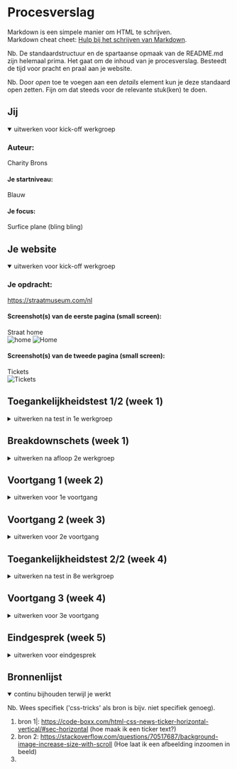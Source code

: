 # Procesverslag
Markdown is een simpele manier om HTML te schrijven.  
Markdown cheat cheet: [Hulp bij het schrijven van Markdown](https://github.com/adam-p/markdown-here/wiki/Markdown-Cheatsheet).

Nb. De standaardstructuur en de spartaanse opmaak van de README.md zijn helemaal prima. Het gaat om de inhoud van je procesverslag. Besteedt de tijd voor pracht en praal aan je website.

Nb. Door *open* toe te voegen aan een *details* element kun je deze standaard open zetten. Fijn om dat steeds voor de relevante stuk(ken) te doen.





## Jij

<details open>
  <summary>uitwerken voor kick-off werkgroep</summary>

  ### Auteur:
  Charity Brons

  #### Je startniveau:
  Blauw
  #### Je focus:
  Surfice plane (bling bling)
 
</details>





## Je website

<details open>
  <summary>uitwerken voor kick-off werkgroep</summary>

  ### Je opdracht:
  https://straatmuseum.com/nl 

  #### Screenshot(s) van de eerste pagina (small screen): 
  Straat home   
  ![home](https://github.com/readme-images/straatmuseum.com_nl.png)
  <img src="" width="375px" alt="Home">

  #### Screenshot(s) van de tweede pagina (small screen):
  Tickets  
  <img src="tickets.straatmuseum.com_nl_tickets(iPhone 12 Pro).png" width="375px" alt="Tickets">
 
</details>



## Toegankelijkheidstest 1/2 (week 1)

<details>
  <summary>uitwerken na test in 1e werkgroep</summary>

  ### Bevindingen
  Lijst met je bevindingen die in de test naar voren kwamen:

  #### Screenreader
  - Door de tekst scrollen is goed te doen
  - Wanneer je een button in wil drukken klikt hij automatisch naar ene header
  - Kleine icoontjes zijn moeilijk om aan te klikken
  - De scroll bar werkt heel slecht. het is niet makkelijk klikbaar en de pagina verschuift automatisch weer terug naar boven als je de bar loslaat
  - De scroll bar is niet makkelijk in gebruik om rustig dor te scrollen


  #### Muis en Toetsenbord 
  - Tekst wordt eerst volledig omringd met selectie en daarna de binnenste rand, hierdoor ga je 2 keer langs 1 woord of button
  - Wit regels worden geselecteerd
  - Wanneer je je hamburg menu opent kan je de headers niet selecteren
  - Wanneer je tickets wilt halen kan je niet makkelijk terug naar het home scherm


  #### Motoriek (shocks, elastiekjes)
  - knop combinaties zijn zo goed als niet te doen, wanneer je 1 of meer vingers mist.
  - Je kan niet snel teksten typen is


  #### Visueel (brillen, contrast, kleurenblind, dark/light). 
  Bevindingen bril - perpheral field loss

  - moeilijke focus leggen
  - wazige tekst
  - Grote letters helpen

<img src="IMG_1553.HEIC" width="375px" alt="Mats">
</details>



## Breakdownschets (week 1)

<details>
  <summary>uitwerken na afloop 2e werkgroep</summary>

  ### de hele pagina: 
  <img src="" width="375px" alt="breakdown van de hele pagina">

  ### dynamisch deel (bijv menu): 
  <img src="" width="375px" alt="breakdown van een dynamisch deel">

  ### wellicht nog een dynamisch deel (bijv filter): 
  <img src="" width="375px" alt="breakdown van nog een dynamisch deel">

</details>





## Voortgang 1 (week 2)

<details>
  <summary>uitwerken voor 1e voortgang</summary>

  ### Stand van zaken
  Het schrijven van de html code is goed te doen. Ik heb daarentegen vele moeite met het toevoegen van de css. Ik merk dat ik flexbox niet goed
  onder controle heb en er meer aandacht aan moet besteden. Ik moet me meer gaan focussen op het maken van de oefenopdrachten i.p.v. de opdracht. 

  ### Agenda voor meeting
  samen met je groepje opstellen

  | student 1 Quinty  
  - Hoe is mijn gebruik van classes en divs? Is dit de juiste manier? Hoe zou dit beter kunnen?
  - Heb ik position te vaak gebruikt? Is dit de juiste manier? Hoe zou dit beter kunnen?
  - Ik heb veel margin en padding veranderingen gebruikt om te positioneren, is dit handig? Hoe zou dit beter kunnen?   
  
  | student 2 Charity   
  - is een Hamburg menu nodig? Of mag ik ook een normale nav maken?
  - hoe werken slide shows?
  - mag je gebruik maken van sections om verschillende delen van je website aan te geven? 

  | student 3 Ryan  
  - hoe je een makkelijkere navigatie menu kan maken inplaats van hamburger menu 
  
  | student 4 Matthew       
  - moet je phone versie ook horizontaal werken?
  - moet je alle animaties ook overnemen van je site?


  ### Verslag van meeting
  hier na afloop snel de uitkomsten van de meeting vastleggen

  - Het hamburg menu wordt uitgeld in de volgende huiswerk opdracht, het is goed om deze dus te gaan maken.
  - Maak geen gebruik van divs maar juist van articles en in de css nth 1 nth 2 etc.
  - veel gebruik mmaken van padding en margins is niet erg
  - Maak de huiswerk opdrachten
  - zorg ervoor dat je verder werkt aan de eerste pagina en dat die af is voor volgende week

</details>





## Voortgang 2 (week 3)

<details>
  <summary>uitwerken voor 2e voortgang</summary>

  ### Stand van zaken
  Iedereen heeft een begin van zijn of haar website. De meeste lopen wel goed op een paar problemen na.
  Deze vragen moeten nog gesteld worden aan de studentenassisstenten.

  Voor mij persoonlijk heb ik moeite met mijn css goed krijgen. Bijvoorbeeld de header loopt niet lekker. Ik heb de hele opstelling van mijn html verandert om het mooier te maken.


  ### Agenda voor meeting
  samen met je groepje opstellen

  | student 1      | student 2          | student 3    | student 4        |
  | ---            | ---                | ---          | ---              |
  | dit bespreken  | en dit             | en ik dit    | en dan ik dat    |
  | en dat ook nog | dit als er tijd is | nog een punt | dit wil ik zeker |
  | ...            | ...                | ...          | ...              |

  Vragen:
  - Hoe maak ik een hamburg menu goed?
  - Hoe krijg ik de linkjes in mijn nav geanimeerd met een witte achtegrond?
  - Hoe maak je een horizontale scrollbar?

  ### Verslag van meeting
  hier na afloop snel de uitkomsten van de meeting vastleggen

  - Maak de opdracht uit de les
  - maak gebruik van de x value


</details>





## Toegankelijkheidstest 2/2 (week 4)

<details>
  <summary>uitwerken na test in 8e werkgroep</summary>

  ### Bevindingen
  Lijst met je bevindingen die in de test naar voren kwamen (geef ook aan wat er verbeterd is):

  #### Screenreader
  De schreenreader is erg vervelend in gebruik. Niet alle headings worden voorgelezen. Hij zegt steeds bezocht link en dan de naam van de link, wanneer er over een link getabt wordt. Het apparaat zou niet de hele link op moeten noemen. Afbeeldingen worden niet allemaal voorgelezen met een beschrijving. Het formulier wordt voorgelezen inclusief wat er in het formulier ingevuld moet worden.

  Hier een omschrijving van hoe het opgelost kan worden (met indien nodig afbeeldingen)

  #### Muis en Toetsenbord 
  Met een muis en toetsenbord door de website gaan gaat goed. Het is geen responsive website dus er wordt alleen door een telefoon scherm gescrolld. De toetsenbord tabs werken verassend goed en er word langs alle knoppen,titels en afbeeldingen gegaan.

  Hier een omschrijving van hoe het opgelost kan worden (met indien nodig afbeeldingen)


  #### Motoriek (shocks, elastiekjes)
  Door de website scrollen met een trillende arm gaat prima. Het grootste probleem is het invullen van het formulier. Die is vrij klein voor iemand met bijvoorbeeld parkinsin. 

  Hier een omschrijving van hoe het opgelost kan worden (met indien nodig afbeeldingen)


  #### Visueel (brillen, contrast, kleurenblind, dark/light). 
  De kleuren maken het onderscheid van de verschillende onderdelen duidelijk. Er moet wel een goed alternatief getoond worden voor de dark mode versie. 

  Hier een omschrijving van hoe het opgelost kan worden (met indien nodig afbeeldingen)

</details>





## Voortgang 3 (week 4)

<details>
  <summary>uitwerken voor 3e voortgang</summary>

  ### Stand van zaken
  hier dit ging goed & dit was lastig (neem ook screenshots op van delen van je website en code)


  ### Agenda voor meeting
  samen met je groepje opstellen

  | student 1      | student 2          | student 3    | student 4        |
  | ---            | ---                | ---          | ---              |
  | dit bespreken  | en dit             | en ik dit    | en dan ik dat    |
  | en dat ook nog | dit als er tijd is | nog een punt | dit wil ik zeker |
  | ...            | ...                | ...          | ...              |

  - heb ik de flex functie op de juiste css plek gezet?
  - Hoe werkt het js gedeelte met de tijger afbeelding?
  - Hoe maak ik een goed hamburg menu? Het werkt niet helemaal goed.

  ### Verslag van meeting
  hier na afloop snel de uitkomsten van de meeting vastleggen

  - ik had de fles functie niet op de juiste plek gezet ik moest het omdraaien.
  - voor de tijger zoom zijn deze js waardes goed genooeg. Het werkt prima (speel met de waardes)
  - Kijk nog eens goed naar de opdracht voor het hamburg menu, vraag anders sasja om je te helpen.

</details>





## Eindgesprek (week 5)

<details>
  <summary>uitwerken voor eindgesprek</summary>

  ### Je uitkomst - karakteristiek screenshots:
  file:///Users/cb/Documents/cmd%202021:2025/Jaar%202/Frontend%20development/basiswebsite/index.html
  <img src="readme-images/dummy-plaatje.jpg" width="375px" alt="uitomst opdracht 1">

  ### Dit ging goed/Heb ik geleerd: 
  Ik heb de afgelopen weken veel geleerd omtrent html en css. Ik heb mijn basiskennis zeker verbeterd en ik kan nu makkelijker code schrijven. Ik vond het leuk om meer te leren over animeren en het daadwerkelijk mooi maken van een website. Ondanks dat ik het niet af heb gekregen. Ik vond het leuk om aan deze opdracht te werken, het is net een grote puzzel oplossen. 

  <img src="readme-images/dummy-plaatje.jpg" width="375px" alt="top">


  ### Dit was lastig/Is niet gelukt:
  Ik had heel veel moeite met het maken van de css. Ik merkte aan mezelf dat ik weer helemaal moest inkomen met css schrijven. Ik heb hierdoor de opdracht dan ook niet af gekregen. Ik heb 90% van mijn tijd besteed aan het combineren van mijn html en css code. Ik had meer hulp moeten vragen, maar dat wilde ik liever niet doen. Ik vind het jammer dat ik weinig tijd heb besteed aan het animeer gedeelte van de opdracht. 

  <img src="readme-images/dummy-plaatje.jpg" width="375px" alt="bummer">
</details>





## Bronnenlijst

<details open>
  <summary>continu bijhouden terwijl je werkt</summary>

  Nb. Wees specifiek ('css-tricks' als bron is bijv. niet specifiek genoeg).

  1. bron 1|: https://code-boxx.com/html-css-news-ticker-horizontal-vertical/#sec-horizontal (hoe maak ik een ticker text?)
  2. bron 2: https://stackoverflow.com/questions/70517687/background-image-increase-size-with-scroll (Hoe laat ik een afbeelding inzoomen in beeld)
  3. 

</details>